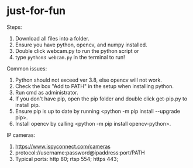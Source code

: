 # just-for-fun
Steps:
1. Download all files into a folder.
2. Ensure you have python, opencv, and numpy installed.
3. Double click webcam.py to run the python script or
4. type `python3 webcam.py` in the terminal to run!

Common issues:
1. Python should not exceed ver 3.8, else opencv will not work.
2. Check the box "Add to PATH" in the setup when installing python.
3. Run cmd as administrator.
4. If you don't have pip, open the pip folder and double click get-pip.py to install pip.
5. Ensure pip is up to date by running <python -m pip install --upgrade pip>.
6. Install opencv by calling <python -m pip install opencv-python>.

IP cameras:
1. https://www.ispyconnect.com/cameras
2. protocol://username:password@ipaddress:port/PATH
3. Typical ports: http 80; rtsp 554; https 443;
